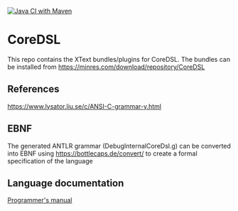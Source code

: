 [![Java CI with Maven](https://github.com/Minres/CoreDSL/actions/workflows/maven.yml/badge.svg)](https://github.com/Minres/CoreDSL/actions/workflows/maven.yml)

# CoreDSL

This repo contains the XText bundles/plugins for CoreDSL. The bundles can be installed from https://minres.com/download/repository/CoreDSL

## References

https://www.lysator.liu.se/c/ANSI-C-grammar-y.html

## EBNF

The generated ANTLR grammar (DebugInternalCoreDsl.g) can be converted into EBNF using https://bottlecaps.de/convert/ to create a formal specification of the language

## Language documentation

[Programmer's manual](https://github.com/Minres/CoreDSL/wiki/CoreDSL-2-programmer's-manual)
